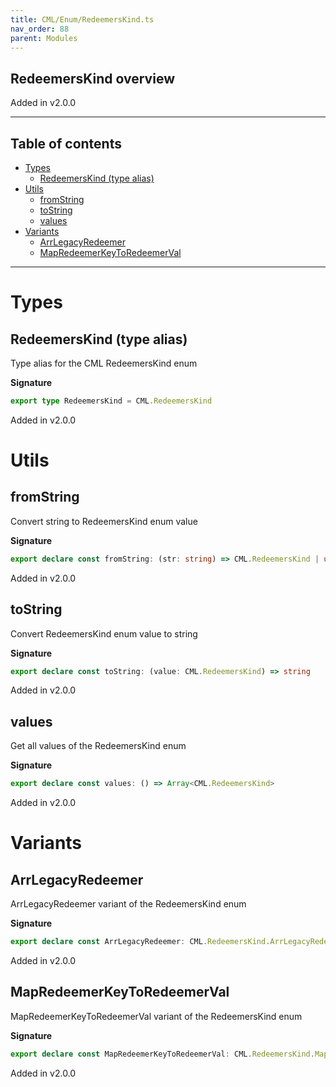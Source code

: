 ```yaml
---
title: CML/Enum/RedeemersKind.ts
nav_order: 88
parent: Modules
---
```


## RedeemersKind overview

Added in v2.0.0

---

<h2 class="text-delta">Table of contents</h2>

- [Types](#types)
  - [RedeemersKind (type alias)](#redeemerskind-type-alias)
- [Utils](#utils)
  - [fromString](#fromstring)
  - [toString](#tostring)
  - [values](#values)
- [Variants](#variants)
  - [ArrLegacyRedeemer](#arrlegacyredeemer)
  - [MapRedeemerKeyToRedeemerVal](#mapredeemerkeytoredeemerval)

---

# Types

## RedeemersKind (type alias)

Type alias for the CML RedeemersKind enum

**Signature**

```ts
export type RedeemersKind = CML.RedeemersKind
```

Added in v2.0.0

# Utils

## fromString

Convert string to RedeemersKind enum value

**Signature**

```ts
export declare const fromString: (str: string) => CML.RedeemersKind | undefined
```

Added in v2.0.0

## toString

Convert RedeemersKind enum value to string

**Signature**

```ts
export declare const toString: (value: CML.RedeemersKind) => string
```

Added in v2.0.0

## values

Get all values of the RedeemersKind enum

**Signature**

```ts
export declare const values: () => Array<CML.RedeemersKind>
```

Added in v2.0.0

# Variants

## ArrLegacyRedeemer

ArrLegacyRedeemer variant of the RedeemersKind enum

**Signature**

```ts
export declare const ArrLegacyRedeemer: CML.RedeemersKind.ArrLegacyRedeemer
```

Added in v2.0.0

## MapRedeemerKeyToRedeemerVal

MapRedeemerKeyToRedeemerVal variant of the RedeemersKind enum

**Signature**

```ts
export declare const MapRedeemerKeyToRedeemerVal: CML.RedeemersKind.MapRedeemerKeyToRedeemerVal
```

Added in v2.0.0
